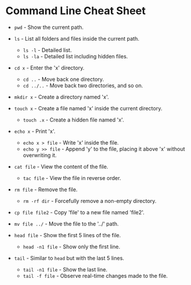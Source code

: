 # Command Line Cheat Sheet

- `pwd` - Show the current path.

- `ls` - List all folders and files inside the current path.
  - `ls -l` - Detailed list.
  - `ls -la` - Detailed list including hidden files.

- `cd x` - Enter the 'x' directory.
  - `cd ..` - Move back one directory.
  - `cd ../..` - Move back two directories, and so on.

- `mkdir x` - Create a directory named 'x'.

- `touch x` - Create a file named 'x' inside the current directory.
  - `touch .x` - Create a hidden file named 'x'.

- `echo x` - Print 'x'.
  - `echo x > file` - Write 'x' inside the file.
  - `echo y >> file` - Append 'y' to the file, placing it above 'x' without overwriting it.

- `cat file` - View the content of the file.
  - `tac file` - View the file in reverse order.

- `rm file` - Remove the file.
  - `rm -rf dir` - Forcefully remove a non-empty directory.

- `cp file file2` - Copy 'file' to a new file named 'file2'.

- `mv file ../` - Move the file to the '../' path.

- `head file` - Show the first 5 lines of the file.
  - `head -n1 file` - Show only the first line.

- `tail` - Similar to `head` but with the last 5 lines.
  - `tail -n1 file` - Show the last line.
  - `tail -f file` - Observe real-time changes made to the file.
